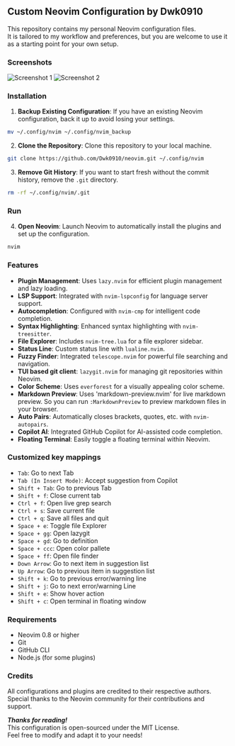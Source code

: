 ## Custom Neovim Configuration by Dwk0910
This repository contains my personal Neovim configuration files.<br/>
It is tailored to my workflow and preferences, but you are welcome to use it as a starting point for your own setup.

### Screenshots
![Screenshot 1](https://i.postimg.cc/3Rq3HJdW/screenshot-1.png)
![Screenshot 2](https://i.postimg.cc/SRzkQFMd/screenshot-2.png)

### Installation
1. **Backup Existing Configuration**: If you have an existing Neovim configuration, back it up to avoid losing your settings.
```bash
mv ~/.config/nvim ~/.config/nvim_backup
```

2. **Clone the Repository**: Clone this repository to your local machine.
```bash
git clone https://github.com/Dwk0910/neovim.git ~/.config/nvim
```

3. **Remove Git History**: If you want to start fresh without the commit history, remove the `.git` directory.
```bash
rm -rf ~/.config/nvim/.git
```
### Run
4. **Open Neovim**: Launch Neovim to automatically install the plugins and set up the configuration.
```bash
nvim
```
### Features
- **Plugin Management**: Uses `lazy.nvim` for efficient plugin management and lazy loading.
- **LSP Support**: Integrated with `nvim-lspconfig` for language server support.
- **Autocompletion**: Configured with `nvim-cmp` for intelligent code completion.
- **Syntax Highlighting**: Enhanced syntax highlighting with `nvim-treesitter`.
- **File Explorer**: Includes `nvim-tree.lua` for a file explorer sidebar.
- **Status Line**: Custom status line with `lualine.nvim`.
- **Fuzzy Finder**: Integrated `telescope.nvim` for powerful file searching and navigation.
- **TUI based git client**: `lazygit.nvim` for managing git repositories within Neovim.
- **Color Scheme**: Uses `everforest` for a visually appealing color scheme.
- **Markdown Preview**: Uses 'markdown-preview.nvim' for live markdown preview. So you can run `:MarkdownPreview` to preview markdown files in your browser. 
- **Auto Pairs**: Automatically closes brackets, quotes, etc. with `nvim-autopairs`.
- **Copilot AI**: Integrated GitHub Copilot for AI-assisted code completion.
- **Floating Terminal**: Easily toggle a floating terminal within Neovim.

### Customized key mappings
- `Tab`: Go to next Tab
- `Tab (In Insert Mode)`: Accept suggestion from Copilot
- `Shift + Tab`: Go to previous Tab
- `Shift + f`: Close current tab
- `Ctrl + f`: Open live grep search
- `Ctrl + s`: Save current file
- `Ctrl + q`: Save all files and quit
- `Space + e`: Toggle file Explorer
- `Space + gg`: Open lazygit
- `Space + gd`: Go to definition
- `Space + ccc`: Open color pallete
- `Space + ff`: Open file finder
- `Down Arrow`: Go to next item in suggestion list
- `Up Arrow`: Go to previous item in suggestion list
- `Shift + k`: Go to previous error/warning line
- `Shift + j`: Go to next error/warning Line
- `Shift + e`: Show hover action
- `Shift + c`: Open terminal in floating window

### Requirements
- Neovim 0.8 or higher
- Git
- GitHub CLI
- Node.js (for some plugins)

### Credits
All configurations and plugins are credited to their respective authors.<br/>
Special thanks to the Neovim community for their contributions and support.

***Thanks for reading!***<br/>
This configuration is open-sourced under the MIT License.<br/>
Feel free to modify and adapt it to your needs!

